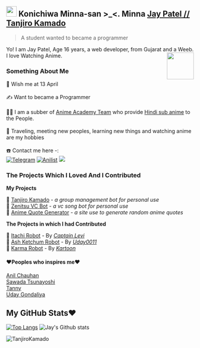 ## <img src="https://user-images.githubusercontent.com/1303154/88677602-1635ba80-d120-11ea-84d8-d263ba5fc3c0.gif" width="28px"> Konichiwa Minna-san >_<. Minna [Jay Patel // Tanjiro Kamado](https://github.com/JayPatel1314)
> A student wanted to became a programmer 

Yo! I am Jay Patel, Age 16 years, a web developer, from Gujarat and a Weeb. I love Watching Anime.
<img src="https://64.media.tumblr.com/34784257378ce2c51675599159735772/tumblr_nd3b8i2gL01sedjuto1_400.gifv" align="right" width="72"/>

### Something About Me

🎂 Wish me at 13 April </br>
</br>
✍️ Want to became a Programmer </br>
</br>
👷‍♂️ I am a subber of [Anime Academy Team](https://t.me/AnimeAcademyTeam/) who provide [Hindi sub anime](https://animeacademy.in/) to the People. </br>
</br>
🚅 Traveling, meeting new peoples, learning new things and watching anime are my hobbies </br>
</br>
☎️ Contact me here -: </br>
[![Telegram](https://img.shields.io/badge/telegram-1b77FF.svg?style=for-the-badge&logo=telegram)](https://t.me/TanjiroOP)
[![Anilist](https://img.shields.io/badge/Anilist-blue.svg?style=for-the-badge&logo=anilist)](https://anilist.co/user/JayPatel1314/)
<a href="jaypatelxd1314@gmail.com"><img src="https://img.shields.io/badge/Gmail-black.svg?style=for-the-badge&logo=gmail"></a>

### The Projects Which I Loved And I Contributed
**My Projects**

🤖 [Tanjiro Kamado](https://t.me/TanjiroKamado_bot) - *a group management bot for personal use* </br>
🤖 [Zenitsu VC Bot](https://t.me/ZenitsuVCBot) - *a vc song bot for personal use* </br>
🤖 [Anime Quote Generator](https://animequotegenerator.jaypatel1314.repl.co/) - *a site use to generate random anime quotes* </br>

**The Projects in which I had Contributed**

🤖 [Itachi Robot](https://t.me/Itachirobot/) - By *[Captain Levi](https://github.com/tusharpalx)* </br>
🤖 [Ash Ketchum Robot](https://t.me/AshKetchumRobot) - By *[Uday0011](https://github.com/Uday0011)* </br>
🤖 [Karma Robot](https://t.me/TheKarmaBot) - By *[Kartoon](https://github.com/IAmKartoon)* </br>

#### **❤️Peoples who inspires me❤️**
[Anil Chauhan](https://github.com/meanii) </br>
[Sawada Tsunayoshi](https://github.com/TsunayoshiSawada) </br>
[Tanny](https://github.com/AmTanny) </br>
[Uday Gondaliya](https://github.com/Uday0011) </br>

## My GitHub Stats❤️
[![Top Langs](https://github-readme-stats.vercel.app/api/top-langs/?username=JayPatel1314&layout=compact&theme=radical)](https://github.com/JayPatel1314)
![Jay's Github stats](https://github-readme-stats.vercel.app/api?username=JayPatel1314&show_icons=true&theme=tokyonight)
<p align="left"> <img src="https://komarev.com/ghpvc/?username=JayPatel1314&label=Profile%20Views&color=orange&style=flat-square" alt="TanjiroKamado" /> </p>

